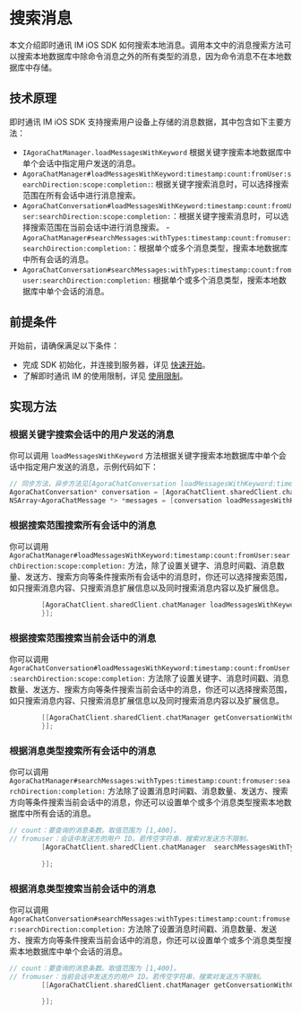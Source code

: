 # 搜索消息

<Toc />

本文介绍即时通讯 IM iOS SDK 如何搜索本地消息。调用本文中的消息搜索方法可以搜索本地数据库中除命令消息之外的所有类型的消息，因为命令消息不在本地数据库中存储。
 
## 技术原理

即时通讯 IM iOS SDK 支持搜索用户设备上存储的消息数据，其中包含如下主要方法：

- `IAgoraChatManager.loadMessagesWithKeyword` 根据关键字搜索本地数据库中单个会话中指定用户发送的消息。
- `AgoraChatManager#loadMessagesWithKeyword:timestamp:count:fromUser:searchDirection:scope:completion:`: 根据关键字搜索消息时，可以选择搜索范围在所有会话中进行消息搜索。
- `AgoraChatConversation#loadMessagesWithKeyword:timestamp:count:fromUser:searchDirection:scope:completion:`：根据关键字搜索消息时，可以选择搜索范围在当前会话中进行消息搜索。
-`AgoraChatManager#searchMessages:withTypes:timestamp:count:fromuser:searchDirection:completion:`：根据单个或多个消息类型，搜索本地数据库中所有会话的消息。
- `AgoraChatConversation#searchMessages:withTypes:timestamp:count:fromuser:searchDirection:completion:` 根据单个或多个消息类型，搜索本地数据库中单个会话的消息。

## 前提条件

开始前，请确保满足以下条件：

- 完成 SDK 初始化，并连接到服务器，详见 [快速开始](quickstart.html)。
- 了解即时通讯 IM 的使用限制，详见 [使用限制](limitation.html)。

## 实现方法

### 根据关键字搜索会话中的用户发送的消息  

你可以调用 `loadMessagesWithKeyword` 方法根据关键字搜索本地数据库中单个会话中指定用户发送的消息，示例代码如下：

```objectivec
// 同步方法，异步方法见[AgoraChatConversation loadMessagesWithKeyword:timestamp:count:fromUser:searchDirection:completion]
AgoraChatConversation* conversation = [AgoraChatClient.sharedClient.chatManager getConversationWithConvId:@"conversationId"];
NSArray<AgoraChatMessage *> *messages = [conversation loadMessagesWithKeyword:@"keyword" timestamp:0 count:50 fromUser:nil searchDirection:AgoraChatMessageSearchDirectionDown];
```

### 根据搜索范围搜索所有会话中的消息 

你可以调用 `AgoraChatManager#loadMessagesWithKeyword:timestamp:count:fromUser:searchDirection:scope:completion:` 方法，除了设置关键字、消息时间戳、消息数量、发送方、搜索方向等条件搜索所有会话中的消息时，你还可以选择搜索范围，如只搜索消息内容、只搜索消息扩展信息以及同时搜索消息内容以及扩展信息。 

```objectivec
        [AgoraChatClient.sharedClient.chatManager loadMessagesWithKeyword:@"" timestamp:0 count:50 fromUser:@"userId" searchDirection:AgoraChatMessageSearchDirectionUp scope:AgoraChatMessageSearchScopeContent completion:^(NSArray<AgoraChatMessage *> *aMessages, AgoraChatError *aError) {
        }];
```

### 根据搜索范围搜索当前会话中的消息 

你可以调用 `AgoraChatConversation#loadMessagesWithKeyword:timestamp:count:fromUser:searchDirection:scope:completion:` 方法除了设置关键字、消息时间戳、消息数量、发送方、搜索方向等条件搜索当前会话中的消息，你还可以选择搜索范围，如只搜索消息内容、只搜索消息扩展信息以及同时搜索消息内容以及扩展信息。


```objectivec
        [[AgoraChatClient.sharedClient.chatManager getConversationWithConvId:@"conversationId"] loadMessagesWithKeyword:@"" timestamp:0 count:50 fromUser:@"userId" searchDirection:AgoraChatMessageSearchDirectionUp scope:AgoraChatMessageSearchScopeContent completion:^(NSArray<AgoraChatMessage *> *aMessages, AgoraChatError *aError) {
        }];
```

### 根据消息类型搜索所有会话中的消息

你可以调用 `AgoraChatManager#searchMessages:withTypes:timestamp:count:fromuser:searchDirection:completion:` 方法除了设置消息时间戳、消息数量、发送方、搜索方向等条件搜索当前会话中的消息，你还可以设置单个或多个消息类型搜索本地数据库中所有会话的消息。

```objectivec
// count：要查询的消息条数。取值范围为 [1,400]。
// fromuser：会话中发送方的用户 ID。若传空字符串，搜索对发送方不限制。
        [AgoraChatClient.sharedClient.chatManager  searchMessagesWithTypes:@[@(AgoraChat)] timestamp:-1 count:20 fromUser:@"userId" searchDirection:AgoraChatMessageSearchDirectionUp completion:^(NSArray<AgoraChatMessage *> * _Nullable aMessages, AgoraChatError * _Nullable aError) {
            
        }];
``` 

### 根据消息类型搜索当前会话中的消息

你可以调用 `AgoraChatConversation#searchMessages:withTypes:timestamp:count:fromuser:searchDirection:completion:` 方法除了设置消息时间戳、消息数量、发送方、搜索方向等条件搜索当前会话中的消息，你还可以设置单个或多个消息类型搜索本地数据库中单个会话的消息。



```objectivec
// count：要查询的消息条数。取值范围为 [1,400]。
// fromuser：当前会话中发送方的用户 ID。若传空字符串，搜索对发送方不限制。
        [[AgoraChatClient.sharedClient.chatManager getConversationWithConvId:@"conversationId"] searchMessagesWithTypes:@[@(AgoraChatMessageBodyTypeText)] timestamp:-1 count:20 fromUser:@"userId" searchDirection:AgoraChatMessageSearchDirectionUp completion:^(NSArray<AgoraChatMessage *> * _Nullable aMessages, AgoraChatError * _Nullable aError) {
            
        }];
```      
